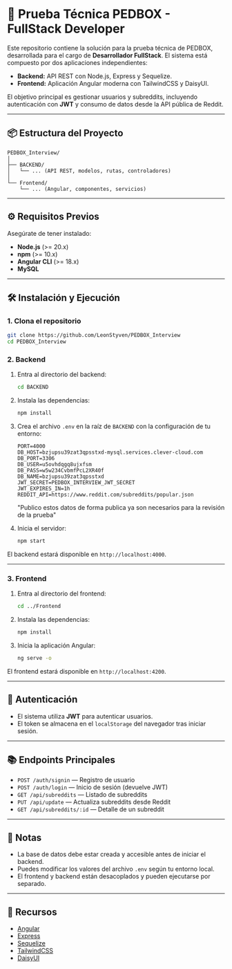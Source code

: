 # 🚀 Prueba Técnica PEDBOX - FullStack Developer

Este repositorio contiene la solución para la prueba técnica de PEDBOX, desarrollada para el cargo de **Desarrollador FullStack**. El sistema está compuesto por dos aplicaciones independientes:

- **Backend:** API REST con Node.js, Express y Sequelize.
- **Frontend:** Aplicación Angular moderna con TailwindCSS y DaisyUI.

El objetivo principal es gestionar usuarios y subreddits, incluyendo autenticación con **JWT** y consumo de datos desde la API pública de Reddit.

---

## 📦 Estructura del Proyecto

```
PEDBOX_Interview/
│
├── BACKEND/
│   └── ... (API REST, modelos, rutas, controladores)
│
└── Frontend/
    └── ... (Angular, componentes, servicios)
```

---

## ⚙️ Requisitos Previos

Asegúrate de tener instalado:

- **Node.js** (>= 20.x)
- **npm** (>= 10.x)
- **Angular CLI** (>= 18.x)
- **MySQL**

---

## 🛠 Instalación y Ejecución

### 1. Clona el repositorio

```bash
git clone https://github.com/LeonStyven/PEDBOX_Interview
cd PEDBOX_Interview
```

### 2. Backend

1. Entra al directorio del backend:

    ```bash
    cd BACKEND
    ```

2. Instala las dependencias:

    ```bash
    npm install
    ```

3. Crea el archivo `.env` en la raíz de `BACKEND` con la configuración de tu entorno:

    ```env
    PORT=4000
    DB_HOST=bzjupsu39zat3qpsstxd-mysql.services.clever-cloud.com
    DB_PORT=3306
    DB_USER=u5ovhdqgq8ujxfsm
    DB_PASS=w5w234CvbmfPcL2XR40f
    DB_NAME=bzjupsu39zat3qpsstxd
    JWT_SECRET=PEDBOX_INTERVIEW_JWT_SECRET
    JWT_EXPIRES_IN=1h
    REDDIT_API=https://www.reddit.com/subreddits/popular.json
    ```
    "Publico estos datos de forma publica ya son necesarios para la revisión de la prueba"

4. Inicia el servidor:

    ```bash
    npm start
    ```

El backend estará disponible en `http://localhost:4000`.

---

### 3. Frontend

1. Entra al directorio del frontend:

    ```bash
    cd ../Frontend
    ```

2. Instala las dependencias:

    ```bash
    npm install
    ```

3. Inicia la aplicación Angular:

    ```bash
    ng serve -o
    ```

El frontend estará disponible en `http://localhost:4200`.

---

## 🔐 Autenticación

- El sistema utiliza **JWT** para autenticar usuarios.
- El token se almacena en el `localStorage` del navegador tras iniciar sesión.

---

## 📚 Endpoints Principales

- `POST /auth/signin` — Registro de usuario
- `POST /auth/login` — Inicio de sesión (devuelve JWT)
- `GET /api/subreddits` — Listado de subreddits
- `PUT /api/update` — Actualiza subreddits desde Reddit
- `GET /api/subreddits/:id` — Detalle de un subreddit

---

## 📝 Notas

- La base de datos debe estar creada y accesible antes de iniciar el backend.
- Puedes modificar los valores del archivo `.env` según tu entorno local.
- El frontend y backend están desacoplados y pueden ejecutarse por separado.

---

## 📖 Recursos

- [Angular](https://angular.dev/)
- [Express](https://expressjs.com/)
- [Sequelize](https://sequelize.org/)
- [TailwindCSS](https://tailwindcss.com/)
- [DaisyUI](https://daisyui.com/)
